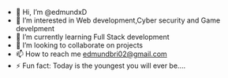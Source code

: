 - 👋 Hi, I’m @edmundxD
- 👀 I’m interested in Web development,Cyber security and Game develpment
- 🌱 I’m currently learning Full Stack development
- 💞️ I’m looking to collaborate on projects
- 📫 How to reach me edmundbri02@gmail.com
- ⚡ Fun fact: Today is the youngest you will ever be....

<!---
edmundxD/edmundxD is a ✨ special ✨ repository because its `README.md` (this file) appears on your GitHub profile.
You can click the Preview link to take a look at your changes.
--->
